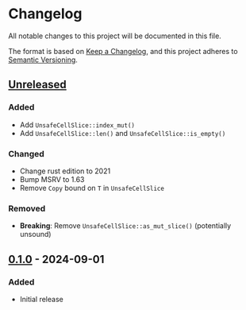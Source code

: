 # Changelog

All notable changes to this project will be documented in this file.

The format is based on [Keep a Changelog](https://keepachangelog.com/en/1.0.0/),
and this project adheres to [Semantic Versioning](https://semver.org/spec/v2.0.0.html).

## [Unreleased]

### Added
 - Add `UnsafeCellSlice::index_mut()`
 - Add `UnsafeCellSlice::len()` and `UnsafeCellSlice::is_empty()`

### Changed
 - Change rust edition to 2021
 - Bump MSRV to 1.63
 - Remove `Copy` bound on `T` in `UnsafeCellSlice`

### Removed
 - **Breaking**: Remove `UnsafeCellSlice::as_mut_slice()` (potentially unsound)

## [0.1.0] - 2024-09-01

### Added
 - Initial release

[unreleased]: https://github.com/LDeakin/unsafe_cell_slice/compare/v0.1.0...HEAD
[0.1.0]: https://github.com/LDeakin/unsafe_cell_slice/releases/tag/v0.1.0
